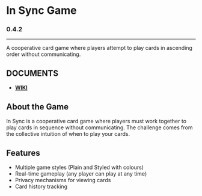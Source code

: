 
# In Sync Game

### 0.4.2
---

A cooperative card game where players attempt to play cards in ascending order without communicating.

## DOCUMENTS
- **[WIKI](https://github.com/ocean-onion/In-Sync-OM-Public/wiki)**

## About the Game

In Sync is a cooperative card game where players must work together to play cards in sequence without communicating. The challenge comes from the collective intuition of when to play your cards.

## Features

- Multiple game styles (Plain and Styled with colours)
- Real-time gameplay (any player can play at any time)
- Privacy mechanisms for viewing cards
- Card history tracking
